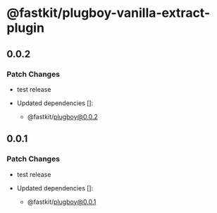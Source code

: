 # @fastkit/plugboy-vanilla-extract-plugin

## 0.0.2

### Patch Changes

- test release

- Updated dependencies []:
  - @fastkit/plugboy@0.0.2

## 0.0.1

### Patch Changes

- test release

- Updated dependencies []:
  - @fastkit/plugboy@0.0.1
